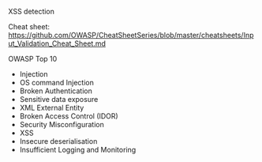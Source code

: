 XSS detection


Cheat sheet:
https://github.com/OWASP/CheatSheetSeries/blob/master/cheatsheets/Input_Validation_Cheat_Sheet.md

OWASP Top 10

- Injection
- OS command Injection
- Broken Authentication
- Sensitive data exposure
- XML External Entity
- Broken Access Control (IDOR)
- Security Misconfiguration
- XSS
- Insecure deserialisation
- Insufficient Logging and Monitoring